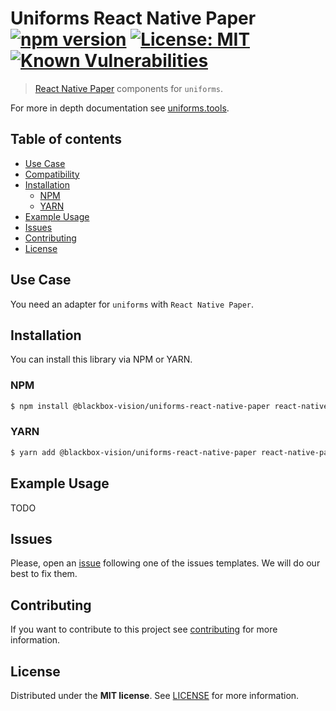 # Uniforms React Native Paper [![npm version](https://badge.fury.io/js/%40blackbox-vision%2Funiforms-react-native-paper.svg)](https://badge.fury.io/js/%40blackbox-vision%2Funiforms-react-native-paper) [![License: MIT](https://img.shields.io/badge/License-MIT-brightgreen.svg)](https://opensource.org/licenses/MIT) [![Known Vulnerabilities](https://snyk.io/test/github/blackboxvision/uniforms-react-native-paper/badge.svg)](https://snyk.io/test/github/blackboxvision/uniforms-react-native-paper)

> [React Native Paper](https://reactnativepaper.com) components for `uniforms`.

For more in depth documentation see [uniforms.tools](https://uniforms.tools).

## Table of contents

- [Use Case](#use-case)
- [Compatibility](#compatibility)
- [Installation](#installation)
  - [NPM](#npm)
  - [YARN](#yarn)
- [Example Usage](#example-usage)
- [Issues](#issues)
- [Contributing](#contributing)
- [License](#license)

## Use Case

You need an adapter for `uniforms` with `React Native Paper`.

## Installation

You can install this library via NPM or YARN.

### NPM

```sh
$ npm install @blackbox-vision/uniforms-react-native-paper react-native-paper
```

### YARN

```sh
$ yarn add @blackbox-vision/uniforms-react-native-paper react-native-paper
```

## Example Usage

TODO

## Issues

Please, open an [issue](https://github.com/BlackBoxVision/uniforms-react-native-paper/issues) following one of the issues templates. We will do our best to fix them.

## Contributing

If you want to contribute to this project see [contributing](https://github.com/BlackBoxVision/uniforms-react-native-paper/blob/main/CONTRIBUTING.md) for more information.

## License

Distributed under the **MIT license**. See [LICENSE](https://github.com/BlackBoxVision/uniforms-react-native-paper/blob/main/LICENSE) for more information.
